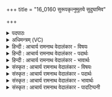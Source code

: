 +++
title = "16_0160 सुरूपकृत्नुमूतये सुदुघामिव"

+++
<details><summary>पदपाठः</summary>

सु꣣रूपकृत्नुम्। सु꣣रूप। कृत्नु꣢म्। ऊ꣣त꣡ये꣢। सु꣣दु꣡घा꣢म्। सु꣣। दु꣡घा꣢꣯म्। इ꣣व गोदु꣡हे꣢। गो꣣। दु꣡हे꣢꣯। जु꣣हूम꣡सि꣣। द्य꣡वि꣢꣯द्यवि। द्य꣡वि꣢꣯। द्य꣣वि। १६०।
</details>

<details><summary>अधिमन्त्रम् (VC)</summary>

- इन्द्रः
- मधुच्छन्दा वैश्वामित्रः
- गायत्री
- षड्जः
- ऐन्द्रं काण्डम्
</details>

<details><summary>हिन्दी : आचार्य रामनाथ वेदालंकार - विषयः</summary>

अगले मन्त्र में इन्द्र नाम से परमात्मा, राजा और आचार्य को बुलाया जा रहा है।
</details>

<details><summary>हिन्दी : आचार्य रामनाथ वेदालंकार - पदार्थः</summary>

पदार्थान्वय -  हम उपासक लोग, प्रजाजन अथवा शिष्यगण (सुरूपकृत्नुम्) सृष्ट्युत्पत्ति-स्थिति आदि सुरूप कर्मों के कर्ता परमात्मा को, प्रजापालन-राष्ट्रनिर्माण आदि सुरूप कर्मों के कर्ता राजा को और विद्याप्रदान-सदाचारनिर्माण आदि सुरूप कर्मों के कर्ता आचार्य को (ऊतये) क्रमशः उपासना के फल की प्राप्ति के लिए, राष्ट्ररक्षा के लिए और विद्याप्राप्ति के लिए (द्यविद्यवि) प्रतिदिन (जुहूमसि) पुकारते हैं, (गोदुहे) गाय दुहनेवाले गोदुग्ध के इच्छुक मनुष्य के लिए (सुदुघाम् इव) जैसे दुधारू गाय को बुलाया जाता है ॥६॥ इस मन्त्र में श्लेष तथा उपमालङ्कार है ॥६॥
</details>

<details><summary>हिन्दी : आचार्य रामनाथ वेदालंकार - भावार्थः</summary>

भावार्थ -  जैसे दूध के इच्छुक लोग दूध प्राप्त करने के लिए दुधारू गाय को बुलाते हैं, वैसे ही उपासक लोग उपासनाजन्य आनन्द की प्राप्ति के लिए परमात्मा को, प्रजाजन राष्ट्र की रक्षा के लिए राजा को और शिष्यजन विद्याग्रहण के लिए आचार्य को प्रतिदिन सत्कारपूर्वक बुलाया करें ॥६॥
</details>

<details><summary>संस्कृत : आचार्य रामनाथ वेदालंकार - विषयः</summary>

अथेन्द्रनाम्ना परमात्मा नृपतिराचार्यश्चाहूयते।
</details>

<details><summary>संस्कृत : आचार्य रामनाथ वेदालंकार - पदार्थः</summary>

पदार्थान्वय -  वयम् उपासकाः प्रजाजनाः शिष्याः वा (सुरूपकृत्नुम्२) सुरूपाणां जगद्धारणादिकर्मणां कर्त्तारम् इन्द्रं परमात्मानम्, सुरूपाणां प्रजापालनराष्ट्रनिर्माणादिकर्मणां कर्त्तारम् इन्द्रं राजानम्, सुरूपाणां विद्याप्रदानाचारनिर्माणादिकर्मणां कर्त्तारम् इन्द्रम् आचार्यं वा। कृत्नु इत्यत्र कृ धातोः कृहनिभ्यां क्त्नुः। उ० ३।३० इति क्त्नुः प्रत्ययः. (ऊतये) उपासनाफलावाप्तये, राष्ट्ररक्षणाय, विद्याप्राप्तये वा। अव धातोरर्थेषु अवाप्तिः रक्षणम् अवगमश्चापि पठिताः। (द्यविद्यवि) दिनेदिने। नित्यवीप्सयोः अ० ८।१।४ अनेन द्वित्त्वम्। द्यविद्यवि इत्यहर्नाम। निघं० २।३। (जुहूमसि) आह्वयामः। ह्वेञ् स्पर्धायां शब्दे च इति धातोः ‘बहुलं छन्दसि’ अ० २।४।७६ अनेन शपः स्थाने श्लुः। ‘अभ्यस्तस्य च’ अ० ६।१।३३ अनेन सम्प्रसारणम्। सम्प्रसारणाच्च अ० ६।१।१०८ अनेन पूर्वरूपम् हलः अ० ६।४।२ इति दीर्घः। इदन्तो मसि अ० ७।१।४६ इति मसेरिकारागमः। (गोदुहे) गोर्दोग्ध्रे दुग्धादिकमिच्छवे मनुष्याय (सुदुघाम् इव) यथा दोग्ध्रीं गाम् आह्वयन्ति तद्वत् ॥६॥३ अत्र श्लेष उपमालङ्कारश्च ॥६॥
</details>

<details><summary>संस्कृत : आचार्य रामनाथ वेदालंकार - भावार्थः</summary>

भावार्थ -  यथा दुग्धेच्छुभिर्दुग्धप्राप्तये पयस्विनी गौराहूयते तथैव उपासका उपासनाजन्यानन्दप्राप्तये परमात्मानं, प्रजाजना राष्ट्ररक्षणाय राजानं, शिष्यजनाश्च विद्याग्रहणायाचार्यं प्रतिदिनं सत्कारपूर्वकमाह्वयन्तु ॥६॥
</details>

<details><summary>संस्कृत : आचार्य रामनाथ वेदालंकार - पादटिप्पनी</summary>

टिप्पनी -   १. ऋ० १।४।१, अथ० २०।५७।१, ६८।१, साम० १०८७। २. सुरूपकृत्नुम्। शोभनस्य वृत्रवधादेः कर्मणः कर्त्तारमिन्द्रम्—इति वि०। सुरूपाणां कर्मणां कर्तारम् इन्द्रम्—इति भ०। ३. ऋग्भाष्ये दयानन्दर्षिर्मन्त्रमिमं परमेश्वरपक्षे व्याख्यातवान्।
</details>